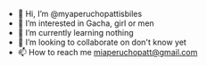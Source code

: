 - 👋 Hi, I’m @myaperuchopattisbiles
- 👀 I’m interested in Gacha, girl or men
- 🌱 I’m currently learning nothing
- 💞️ I’m looking to collaborate on don't know yet
- 📫 How to reach me miaperuchopatt@gmail.com

<!---
myaperuchopattisbiles/myaperuchopattisbiles is a ✨ special ✨ repository because its `README.md` (this file) appears on your GitHub profile.
You can click the Preview link to take a look at your changes.
--->

